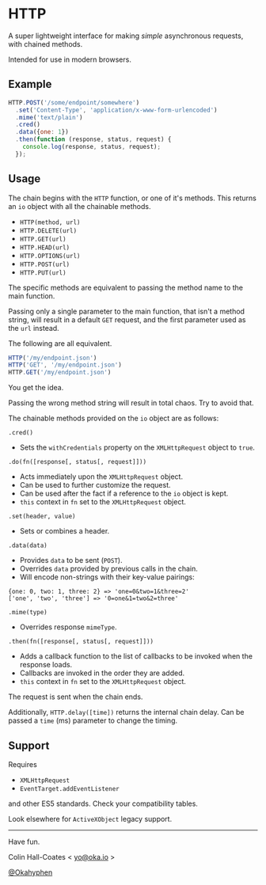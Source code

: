 # HTTP

A super lightweight interface for making _simple_ asynchronous requests, with chained methods.

Intended for use in modern browsers.

## Example

```JavaScript
HTTP.POST('/some/endpoint/somewhere')
  .set('Content-Type', 'application/x-www-form-urlencoded')
  .mime('text/plain')
  .cred()
  .data({one: 1})
  .then(function (response, status, request) {
    console.log(response, status, request);
  });
```

## Usage

The chain begins with the `HTTP` function, or one of it's methods. This returns an `io` object with all the chainable methods.

- `HTTP(method, url)`
- `HTTP.DELETE(url)`
- `HTTP.GET(url)`
- `HTTP.HEAD(url)`
- `HTTP.OPTIONS(url)`
- `HTTP.POST(url)`
- `HTTP.PUT(url)`

The specific methods are equivalent to passing the method name to the main function.

Passing only a single parameter  to the main function, that isn't a method string, will result in a default `GET` request, and the first parameter used as the `url` instead.

The following are all equivalent.

```JavaScript
HTTP('/my/endpoint.json')
HTTP('GET', '/my/endpoint.json')
HTTP.GET('/my/endpoint.json')
```

You get the idea.

Passing the wrong method string will result in total chaos. Try to avoid that.

The chainable methods provided on the `io` object are as follows:

`.cred()`

- Sets the `withCredentials` property on the `XMLHttpRequest` object to `true`.

`.do(fn([response[, status[, request]]))`

- Acts immediately upon the `XMLHttpRequest` object.
- Can be used to further customize the request.
- Can be used after the fact if a reference to the `io` object is kept.
- `this` context in `fn` set to the `XMLHttpRequest` object.

`.set(header, value)`

-  Sets or combines a header.

`.data(data)`

- Provides `data` to be sent (`POST`).
- Overrides `data` provided by previous calls in the chain.
- Will encode non-strings with their key-value pairings:
```
{one: 0, two: 1, three: 2} => 'one=0&two=1&three=2'
['one', 'two', 'three'] => '0=one&1=two&2=three'
```

`.mime(type)`

- Overrides response `mimeType`.

`.then(fn([response[, status[, request]]))`
- Adds a callback function to the list of callbacks to be invoked when the response loads.
- Callbacks are invoked in the order they are added.
- `this` context in `fn` set to the `XMLHttpRequest` object.


The request is sent when the chain ends.

Additionally, `HTTP.delay([time])` returns the internal chain delay. Can be passed a `time` (ms) parameter to change the timing.

## Support

Requires

- `XMLHttpRequest`
- `EventTarget.addEventListener`

and other ES5 standards. Check your compatibility tables.

Look elsewhere for `ActiveXObject` legacy support.

---

Have fun.

Colin Hall-Coates < [yo@oka.io](mailto:yo@oka.io) >

[@Okahyphen](https://twitter.com/Okahyphen)
